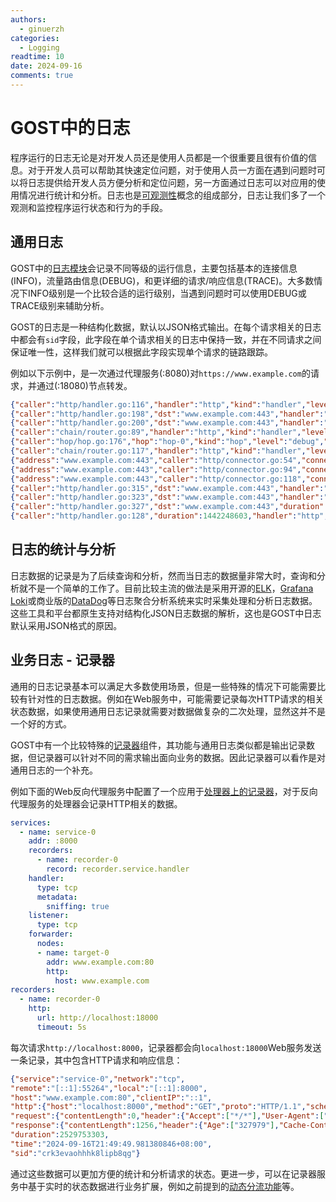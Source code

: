 ```yaml
---
authors:
  - ginuerzh
categories:
  - Logging
readtime: 10
date: 2024-09-16
comments: true
---
```


# GOST中的日志

程序运行的日志无论是对开发人员还是使用人员都是一个很重要且很有价值的信息。对于开发人员可以帮助其快速定位问题，对于使用人员一方面在遇到问题时可以将日志提供给开发人员方便分析和定位问题，另一方面通过日志可以对应用的使用情况进行统计和分析。日志也是[可观测性](https://opentelemetry.io/zh/docs/concepts/observability-primer/)概念的组成部分，日志让我们多了一个观测和监控程序运行状态和行为的手段。

<!-- more -->

## 通用日志

GOST中的[日志模块](https://gost.run/tutorials/log/)会记录不同等级的运行信息，主要包括基本的连接信息(INFO)，流量路由信息(DEBUG)，和更详细的请求/响应信息(TRACE)。大多数情况下INFO级别是一个比较合适的运行级别，当遇到问题时可以使用DEBUG或TRACE级别来辅助分析。

GOST的日志是一种结构化数据，默认以JSON格式输出。在每个请求相关的日志中都会有`sid`字段，此字段在单个请求相关的日志中保持一致，并在不同请求之间保证唯一性，这样我们就可以根据此字段实现单个请求的链路跟踪。

例如以下示例中，是一次通过代理服务(:8080)对`https://www.example.com`的请求，并通过(:18080)节点转发。

```json
{"caller":"http/handler.go:116","handler":"http","kind":"handler","level":"info","listener":"tcp","local":"[::1]:8080","msg":"[::1]:49028 <> [::1]:8080","remote":"[::1]:49028","service":"service-0","sid":"crk2moqohhhqs5e7v3d0","time":"2024-09-16T20:58:11.267+08:00"}
{"caller":"http/handler.go:198","dst":"www.example.com:443","handler":"http","kind":"handler","level":"trace","listener":"tcp","local":"[::1]:8080","msg":"CONNECT www.example.com:443 HTTP/1.1\r\nHost: www.example.com:443\r\nProxy-Connection: Keep-Alive\r\nUser-Agent: curl/8.5.0\r\n\r\n","remote":"[::1]:49028","service":"service-0","sid":"crk2moqohhhqs5e7v3d0","time":"2024-09-16T20:58:11.267+08:00"}
{"caller":"http/handler.go:200","dst":"www.example.com:443","handler":"http","kind":"handler","level":"debug","listener":"tcp","local":"[::1]:8080","msg":"[::1]:49028 >> www.example.com:443","remote":"[::1]:49028","service":"service-0","sid":"crk2moqohhhqs5e7v3d0","time":"2024-09-16T20:58:11.267+08:00"}
{"caller":"chain/router.go:89","handler":"http","kind":"handler","level":"debug","listener":"tcp","msg":"dial www.example.com:443/tcp","service":"service-0","sid":"crk2moqohhhqs5e7v3d0","time":"2024-09-16T20:58:11.267+08:00"}
{"caller":"hop/hop.go:176","hop":"hop-0","kind":"hop","level":"debug","msg":"filter by host: www.example.com","time":"2024-09-16T20:58:11.267+08:00"}
{"caller":"chain/router.go:117","handler":"http","kind":"handler","level":"debug","listener":"tcp","msg":"route(retry=0) node-0@:18080 > www.example.com:443","service":"service-0","sid":"crk2moqohhhqs5e7v3d0","time":"2024-09-16T20:58:11.267+08:00"}
{"address":"www.example.com:443","caller":"http/connector.go:54","connector":"http","dialer":"tcp","hop":"hop-0","kind":"connector","level":"debug","local":"127.0.0.1:37676","msg":"connect www.example.com:443/tcp","network":"tcp","node":"node-0","remote":"127.0.0.1:18080","sid":"crk2moqohhhqs5e7v3d0","time":"2024-09-16T20:58:11.267+08:00"}
{"address":"www.example.com:443","caller":"http/connector.go:94","connector":"http","dialer":"tcp","hop":"hop-0","kind":"connector","level":"trace","local":"127.0.0.1:37676","msg":"CONNECT / HTTP/1.1\r\nHost: www.example.com:443\r\nProxy-Connection: keep-alive\r\n\r\n","network":"tcp","node":"node-0","remote":"127.0.0.1:18080","sid":"crk2moqohhhqs5e7v3d0","time":"2024-09-16T20:58:11.267+08:00"}
{"address":"www.example.com:443","caller":"http/connector.go:118","connector":"http","dialer":"tcp","hop":"hop-0","kind":"connector","level":"trace","local":"127.0.0.1:37676","msg":"HTTP/1.1 200 Connection established\r\nConnection: close\r\nProxy-Agent: gost/3.0\r\n\r\n","network":"tcp","node":"node-0","remote":"127.0.0.1:18080","sid":"crk2moqohhhqs5e7v3d0","time":"2024-09-16T20:58:11.271+08:00"}
{"caller":"http/handler.go:315","dst":"www.example.com:443","handler":"http","kind":"handler","level":"trace","listener":"tcp","local":"[::1]:8080","msg":"HTTP/1.1 200 Connection established\r\nConnection: close\r\nProxy-Agent: gost/3.0\r\n\r\n","remote":"[::1]:49028","service":"service-0","sid":"crk2moqohhhqs5e7v3d0","time":"2024-09-16T20:58:11.271+08:00"}
{"caller":"http/handler.go:323","dst":"www.example.com:443","handler":"http","kind":"handler","level":"info","listener":"tcp","local":"[::1]:8080","msg":"[::1]:49028 <-> www.example.com:443","remote":"[::1]:49028","service":"service-0","sid":"crk2moqohhhqs5e7v3d0","time":"2024-09-16T20:58:11.271+08:00"}
{"caller":"http/handler.go:327","dst":"www.example.com:443","duration":1437629715,"handler":"http","kind":"handler","level":"info","listener":"tcp","local":"[::1]:8080","msg":"[::1]:49028 >-< www.example.com:443","remote":"[::1]:49028","service":"service-0","sid":"crk2moqohhhqs5e7v3d0","time":"2024-09-16T20:58:12.709+08:00"}
{"caller":"http/handler.go:128","duration":1442248603,"handler":"http","kind":"handler","level":"info","listener":"tcp","local":"[::1]:8080","msg":"[::1]:49028 >< [::1]:8080","remote":"[::1]:49028","service":"service-0","sid":"crk2moqohhhqs5e7v3d0","time":"2024-09-16T20:58:12.709+08:00"}
```

## 日志的统计与分析

日志数据的记录是为了后续查询和分析，然而当日志的数据量非常大时，查询和分析就不是一个简单的工作了。目前比较主流的做法是采用开源的[ELK](https://www.elastic.co/cn/elastic-stack)，[Grafana Loki](https://grafana.com/oss/loki/)或商业版的[DataDog](https://www.datadoghq.com/)等日志聚合分析系统来实时采集处理和分析日志数据。这些工具和平台都原生支持对结构化JSON日志数据的解析，这也是GOST中日志默认采用JSON格式的原因。


## 业务日志 - 记录器

通用的日志记录基本可以满足大多数使用场景，但是一些特殊的情况下可能需要比较有针对性的日志数据。例如在Web服务中，可能需要记录每次HTTP请求的相关状态数据，如果使用通用日志记录就需要对数据做复杂的二次处理，显然这并不是一个好的方式。

GOST中有一个比较特殊的[记录器](https://gost.run/concepts/recorder/)组件，其功能与通用日志类似都是输出记录数据，但记录器可以针对不同的需求输出面向业务的数据。因此记录器可以看作是对通用日志的一个补充。

例如下面的Web反向代理服务中配置了一个应用于[处理器上的记录器](https://gost.run/concepts/recorder/#recorderservicehandler)，对于反向代理服务的处理器会记录HTTP相关的数据。

```yaml
services:
  - name: service-0
    addr: :8000
    recorders:
      - name: recorder-0
        record: recorder.service.handler
    handler:
      type: tcp
      metadata:
        sniffing: true
    listener:
      type: tcp
    forwarder:
      nodes:
      - name: target-0
        addr: www.example.com:80
        http:
          host: www.example.com
recorders:
  - name: recorder-0
    http:
      url: http://localhost:18000
      timeout: 5s
```

每次请求`http://localhost:8000`，记录器都会向`localhost:18000`Web服务发送一条记录，其中包含HTTP请求和响应信息：

```json
{"service":"service-0","network":"tcp",
"remote":"[::1]:55264","local":"[::1]:8000",
"host":"www.example.com:80","clientIP":"::1",
"http":{"host":"localhost:8000","method":"GET","proto":"HTTP/1.1","scheme":"","uri":"/","statusCode":200,
"request":{"contentLength":0,"header":{"Accept":["*/*"],"User-Agent":["curl/8.5.0"]},"body":null},
"response":{"contentLength":1256,"header":{"Age":["327979"],"Cache-Control":["max-age=604800"],"Content-Length":["1256"],"Content-Type":["text/html; charset=UTF-8"],"Date":["Mon, 16 Sep 2024 13:49:52 GMT"],"Etag":["\"3147526947+gzip+ident\""],"Expires":["Mon, 23 Sep 2024 13:49:52 GMT"],"Last-Modified":["Thu, 17 Oct 2019 07:18:26 GMT"],"Server":["ECAcc (sac/2550)"],"Vary":["Accept-Encoding"],"X-Cache":["HIT"]},"body":null}},
"duration":2529753303,
"time":"2024-09-16T21:49:49.981380846+08:00",
"sid":"crk3evaohhhk8lipb8qg"}
```

通过这些数据可以更加方便的统计和分析请求的状态。更进一步，可以在记录器服务中基于实时的状态数据进行业务扩展，例如之前提到的[动态分流功能](https://gost.run/blog/2022/dynamic-bypass/)等。